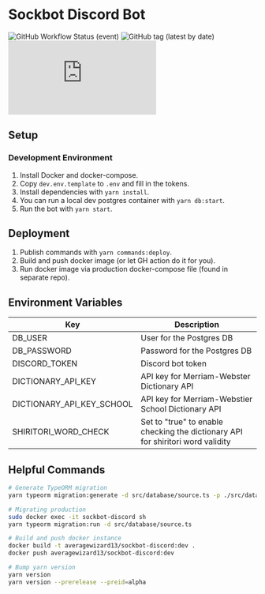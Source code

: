 # Sockbot Discord Bot

![GitHub Workflow Status (event)](https://img.shields.io/github/workflow/status/NeonWizard/sockbot-discord/Test,%20build%20and%20publish%20application%20to%20Docker%20Hub?event=push)
![GitHub tag (latest by date)](https://img.shields.io/github/v/tag/NeonWizard/sockbot-discord?label=version)
[![License: GPL-3.0](https://img.shields.io/github/license/NeonWizard/chatzy.js)](https://opensource.org/licenses/GPL-3.0)

## Setup

### Development Environment

1. Install Docker and docker-compose.
2. Copy `dev.env.template` to `.env` and fill in the tokens.
3. Install dependencies with `yarn install`.
4. You can run a local dev postgres container with `yarn db:start`.
5. Run the bot with `yarn start`.

## Deployment

1. Publish commands with `yarn commands:deploy`.
2. Build and push docker image (or let GH action do it for you).
3. Run docker image via production docker-compose file (found in separate repo).

## Environment Variables

| Key                       | Description                                                                     |
| ------------------------- | ------------------------------------------------------------------------------- |
| DB_USER                   | User for the Postgres DB                                                        |
| DB_PASSWORD               | Password for the Postgres DB                                                    |
| DISCORD_TOKEN             | Discord bot token                                                               |
| DICTIONARY_API_KEY        | API key for Merriam-Webster Dictionary API                                      |
| DICTIONARY_API_KEY_SCHOOL | API key for Merriam-Webstier School Dictionary API                              |
| SHIRITORI_WORD_CHECK      | Set to "true" to enable checking the dictionary API for shiritori word validity |

## Helpful Commands

```bash
# Generate TypeORM migration
yarn typeorm migration:generate -d src/database/source.ts -p ./src/database/migrations/MIGRATION_NAME

# Migrating production
sudo docker exec -it sockbot-discord sh
yarn typeorm migration:run -d src/database/source.ts

# Build and push docker instance
docker build -t averagewizard13/sockbot-discord:dev .
docker push averagewizard13/sockbot-discord:dev

# Bump yarn version
yarn version
yarn version --prerelease --preid=alpha
```

